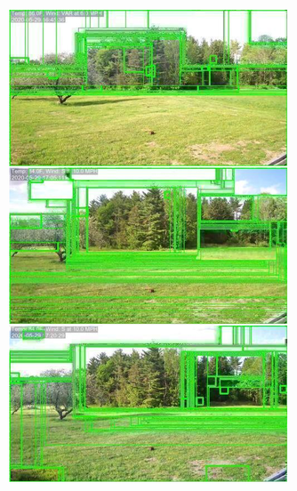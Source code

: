 ![20200529-161939-164944](in/20200529/20200529-161939-164944_0_.jpg)
![20200529-164949-171954](in/20200529/20200529-164949-171954_0_.jpg)
![20200529-171959-175004](in/20200529/20200529-171959-175004_0_.jpg)
